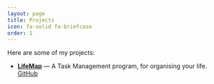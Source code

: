 ```yaml
---
layout: page
title: Projects
icon: fa-solid fa-briefcase
order: 1
---
```



Here are some of my projects:

- [**LifeMap**](/posts/LifeMap) — A Task Management program, for organising your life. [GitHub](https://github.com/wayworm/LifeMap)